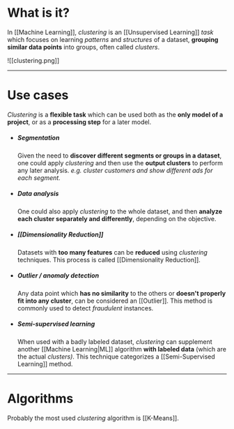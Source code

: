# What is it?

In [[Machine Learning]], *clustering* is an [[Unsupervised Learning]] *task* which focuses on learning *patterns* and *structures* of a dataset, **grouping similar data points** into groups, often called *clusters*.

![[clustering.png]]
___
# Use cases

*Clustering* is a **flexible task** which can be used both as the **only model of a project**, or as a **processing step** for a later model.

- ##### Segmentation
	Given the need to **discover different segments or groups in a dataset**, one could apply *clustering* and then use the **output clusters** to perform any later analysis. *e.g. cluster customers and show different ads for each segment.*

- ##### Data analysis
	One could also apply *clustering* to the whole dataset, and then **analyze each cluster separately and differently**, depending on the objective.

- ##### [[Dimensionality Reduction]]
	Datasets with **too many features** can be **reduced** using *clustering* techniques. This process is called [[Dimensionality Reduction]].

- ##### Outlier / anomaly detection
	Any data point which **has no similarity** to the others or **doesn't properly fit into any cluster**, can be considered an [[Outlier]]. This method is commonly used to detect *fraudulent* instances.

 - ##### Semi-supervised learning
	When used with a badly labeled dataset, *clustering* can supplement another [[Machine Learning|ML]] algorithm **with labeled data** (which are the actual *clusters)*. This technique categorizes a [[Semi-Supervised Learning]] method.
___
# Algorithms

Probably the most used *clustering* algorithm is [[K-Means]].